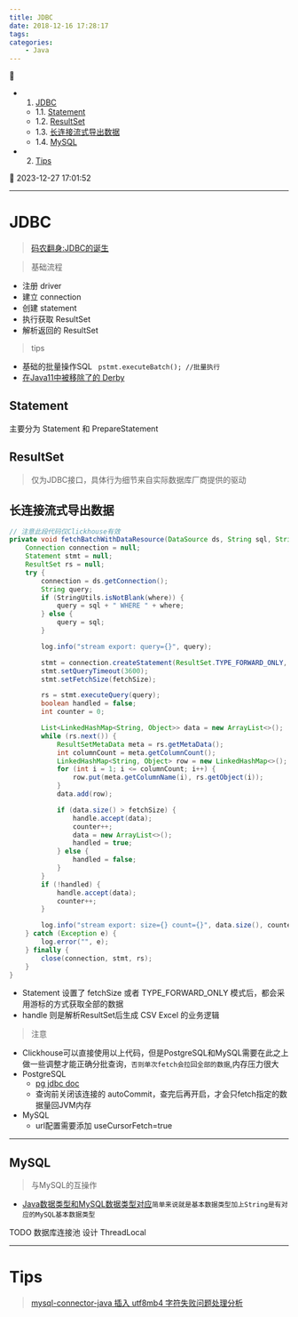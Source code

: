 ```yaml
---
title: JDBC
date: 2018-12-16 17:28:17
tags: 
categories: 
    - Java
---
```


💠

- 1. [JDBC](#jdbc)
    - 1.1. [Statement](#statement)
    - 1.2. [ResultSet](#resultset)
    - 1.3. [长连接流式导出数据](#长连接流式导出数据)
    - 1.4. [MySQL](#mysql)
- 2. [Tips](#tips)

💠 2023-12-27 17:01:52
****************************************
# JDBC
> [码农翻身:JDBC的诞生](https://mp.weixin.qq.com/s?__biz=MzAxOTc0NzExNg==&mid=2665513438&idx=1&sn=2967d595bb7d4ffdd2dacd3ab7501bbd&chksm=80d6799db7a1f08b27dc97650434fb2fc0e2570628945db99d9300a99e52828fd05c42fdb441&scene=21#wechat_redirect)

> 基础流程
- 注册 driver
- 建立 connection
- 创建 statement
- 执行获取 ResultSet
- 解析返回的 ResultSet

> tips
- 基础的批量操作SQL ` pstmt.executeBatch(); //批量执行`
- [在Java11中被移除了的 Derby](http://db.apache.org/derby/derby_comm.html)

## Statement
主要分为 Statement 和 PrepareStatement 

## ResultSet
> 仅为JDBC接口，具体行为细节来自实际数据库厂商提供的驱动

## 长连接流式导出数据
```java
// 注意此段代码仅Clickhouse有效
private void fetchBatchWithDataResource(DataSource ds, String sql, String where, int fetchSize, Consumer<List<LinkedHashMap<String, Object>>> handle) {
    Connection connection = null;
    Statement stmt = null;
    ResultSet rs = null;
    try {
        connection = ds.getConnection();
        String query;
        if (StringUtils.isNotBlank(where)) {
            query = sql + " WHERE " + where;
        } else {
            query = sql;
        }

        log.info("stream export: query={}", query);

        stmt = connection.createStatement(ResultSet.TYPE_FORWARD_ONLY, ResultSet.CONCUR_READ_ONLY);
        stmt.setQueryTimeout(3600);
        stmt.setFetchSize(fetchSize);

        rs = stmt.executeQuery(query);
        boolean handled = false;
        int counter = 0;

        List<LinkedHashMap<String, Object>> data = new ArrayList<>();
        while (rs.next()) {
            ResultSetMetaData meta = rs.getMetaData();
            int columnCount = meta.getColumnCount();
            LinkedHashMap<String, Object> row = new LinkedHashMap<>();
            for (int i = 1; i <= columnCount; i++) {
                row.put(meta.getColumnName(i), rs.getObject(i));
            }
            data.add(row);

            if (data.size() > fetchSize) {
                handle.accept(data);
                counter++;
                data = new ArrayList<>();
                handled = true;
            } else {
                handled = false;
            }
        }
        if (!handled) {
            handle.accept(data);
            counter++;
        }

        log.info("stream export: size={} count={}", data.size(), counter);
    } catch (Exception e) {
        log.error("", e);
    } finally {
        close(connection, stmt, rs);
    }
}
```
- Statement 设置了 fetchSize 或者 TYPE_FORWARD_ONLY 模式后，都会采用游标的方式获取全部的数据
- handle 则是解析ResultSet后生成 CSV Excel 的业务逻辑

> 注意
- Clickhouse可以直接使用以上代码，但是PostgreSQL和MySQL需要在此之上做一些调整才能正确分批查询，`否则单次fetch会拉回全部的数据`,内存压力很大
- PostgreSQL
    - [pg jdbc doc](https://jdbc.postgresql.org/documentation/head/connect.html#connection-parameters)
    - 查询前关闭该连接的 autoCommit，查完后再开启，才会只fetch指定的数据量回JVM内存
- MySQL 
    - url配置需要添加 useCursorFetch=true

************************

## MySQL
> 与MySQL的互操作

- [Java数据类型和MySQL数据类型对应](https://dev.mysql.com/doc/connector-j/5.1/en/connector-j-reference-type-conversions.html)`简单来说就是基本数据类型加上String是有对应的MySQL基本数据类型`

TODO 数据库连接池 设计 ThreadLocal

************************

# Tips
> [mysql-connector-java 插入 utf8mb4 字符失败问题处理分析](https://blog.arstercz.com/mysql-connector-java-%e6%8f%92%e5%85%a5-utf8mb4-%e5%ad%97%e7%ac%a6%e5%a4%b1%e8%b4%a5%e9%97%ae%e9%a2%98%e5%a4%84%e7%90%86%e5%88%86%e6%9e%90/)


